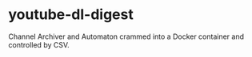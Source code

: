 # youtube-dl-digest
Channel Archiver and Automaton crammed into a Docker container and controlled by CSV.
